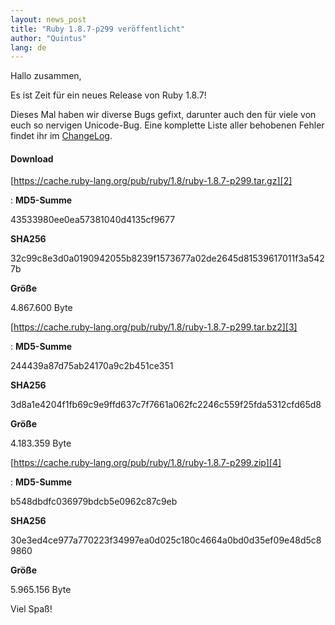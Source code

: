```yaml
---
layout: news_post
title: "Ruby 1.8.7-p299 veröffentlicht"
author: "Quintus"
lang: de
---
```


Hallo zusammen,

Es ist Zeit für ein neues Release von Ruby 1.8.7!

Dieses Mal haben wir diverse Bugs gefixt, darunter auch den für viele
von euch so nervigen Unicode-Bug. Eine komplette Liste aller behobenen
Fehler findet ihr im [ChangeLog][1].

#### Download

[https://cache.ruby-lang.org/pub/ruby/1.8/ruby-1.8.7-p299.tar.gz][2]

: **MD5-Summe**

  43533980ee0ea57381040d4135cf9677

  **SHA256**

  32c99c8e3d0a0190942055b8239f1573677a02de2645d81539617011f3a5427b

  **Größe**

  4\.867.600 Byte

[https://cache.ruby-lang.org/pub/ruby/1.8/ruby-1.8.7-p299.tar.bz2][3]

: **MD5-Summe**

  244439a87d75ab24170a9c2b451ce351

  **SHA256**

  3d8a1e4204f1fb69c9e9ffd637c7f7661a062fc2246c559f25fda5312cfd65d8

  **Größe**

  4\.183.359 Byte

[https://cache.ruby-lang.org/pub/ruby/1.8/ruby-1.8.7-p299.zip][4]

: **MD5-Summe**

  b548dbdfc036979bdcb5e0962c87c9eb

  **SHA256**

  30e3ed4ce977a770223f34997ea0d025c180c4664a0bd0d35ef09e48d5c89860

  **Größe**

  5\.965.156 Byte

Viel Spaß!



[1]: http://svn.ruby-lang.org/repos/ruby/branches/ruby_1_8_7/ChangeLog
[2]: https://cache.ruby-lang.org/pub/ruby/1.8/ruby-1.8.7-p299.tar.gz
[3]: https://cache.ruby-lang.org/pub/ruby/1.8/ruby-1.8.7-p299.tar.bz2
[4]: https://cache.ruby-lang.org/pub/ruby/1.8/ruby-1.8.7-p299.zip
